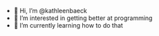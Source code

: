 - 👋 Hi, I’m @kathleenbaeck
- 👀 I’m interested in getting better at programming
- 🌱 I’m currently learning how to do that

<!---
kathleenbaeck/kathleenbaeck is a ✨ special ✨ repository because its `README.md` (this file) appears on your GitHub profile.
You can click the Preview link to take a look at your changes.
--->

